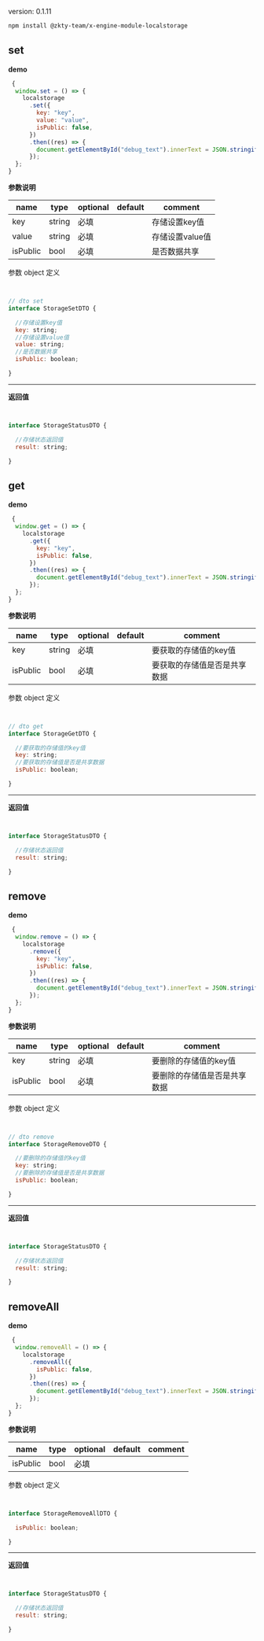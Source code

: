 
version: 0.1.11
``` bash
npm install @zkty-team/x-engine-module-localstorage
```



## set



**demo**
``` js
 {
  window.set = () => {
    localstorage
      .set({
        key: "key",
        value: "value",
        isPublic: false,
      })
      .then((res) => {
        document.getElementById("debug_text").innerText = JSON.stringify(res);
      });
  };
}
``` 

	
**参数说明**

| name                        | type      | optional | default   | comment  |
| --------------------------- | --------- | -------- | --------- |--------- |
| key | string | 必填 |  | 存储设置key值 |
| value | string | 必填 |  | 存储设置value值 |
| isPublic | bool | 必填 |  | 是否数据共享 |


参数 object  定义
``` js


// dto set
interface StorageSetDTO {

  //存储设置key值
  key: string;
  //存储设置value值
  value: string;
  //是否数据共享
  isPublic: boolean;

}
``` 


---------------------
**返回值**
``` js


interface StorageStatusDTO {

  //存储状态返回值
  result: string;

}
``` 




## get



**demo**
``` js
 {
  window.get = () => {
    localstorage
      .get({
        key: "key",
        isPublic: false,
      })
      .then((res) => {
        document.getElementById("debug_text").innerText = JSON.stringify(res);
      });
  };
}
``` 

	
**参数说明**

| name                        | type      | optional | default   | comment  |
| --------------------------- | --------- | -------- | --------- |--------- |
| key | string | 必填 |  | 要获取的存储值的key值 |
| isPublic | bool | 必填 |  | 要获取的存储值是否是共享数据 |


参数 object  定义
``` js


// dto get
interface StorageGetDTO {

  //要获取的存储值的key值
  key: string;
  //要获取的存储值是否是共享数据
  isPublic: boolean;

}
``` 


---------------------
**返回值**
``` js


interface StorageStatusDTO {

  //存储状态返回值
  result: string;

}
``` 




## remove



**demo**
``` js
 {
  window.remove = () => {
    localstorage
      .remove({
        key: "key",
        isPublic: false,
      })
      .then((res) => {
        document.getElementById("debug_text").innerText = JSON.stringify(res);
      });
  };
}
``` 

	
**参数说明**

| name                        | type      | optional | default   | comment  |
| --------------------------- | --------- | -------- | --------- |--------- |
| key | string | 必填 |  | 要删除的存储值的key值 |
| isPublic | bool | 必填 |  | 要删除的存储值是否是共享数据 |


参数 object  定义
``` js


// dto remove
interface StorageRemoveDTO {

  //要删除的存储值的key值
  key: string;
  //要删除的存储值是否是共享数据
  isPublic: boolean;

}
``` 


---------------------
**返回值**
``` js


interface StorageStatusDTO {

  //存储状态返回值
  result: string;

}
``` 




## removeAll



**demo**
``` js
 {
  window.removeAll = () => {
    localstorage
      .removeAll({
        isPublic: false,
      })
      .then((res) => {
        document.getElementById("debug_text").innerText = JSON.stringify(res);
      });
  };
}
``` 

	
**参数说明**

| name                        | type      | optional | default   | comment  |
| --------------------------- | --------- | -------- | --------- |--------- |
| isPublic | bool | 必填 |  |  |


参数 object  定义
``` js


interface StorageRemoveAllDTO {

  isPublic: boolean;

}
``` 


---------------------
**返回值**
``` js


interface StorageStatusDTO {

  //存储状态返回值
  result: string;

}
``` 



    